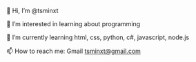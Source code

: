 👋 Hi, I’m @tsminxt

👀 I’m interested in learning about programming

🌱 I’m currently learning html, css, python, c#, javascript, node.js

📫 How to reach me: Gmail tsminxt@gmail.com
